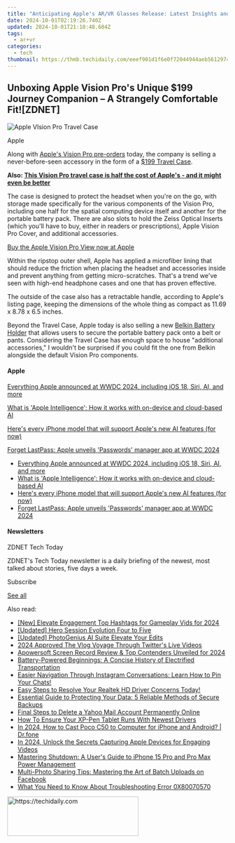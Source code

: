 ```yaml
---
title: "Anticipating Apple's AR/VR Glasses Release: Latest Insights and Rumors Unveiled | ZDNet"
date: 2024-10-01T02:19:26.740Z
updated: 2024-10-01T21:10:48.684Z
tags:
  - ar+vr
categories:
  - tech
thumbnail: https://thmb.techidaily.com/eeef901d1f6e0f72044944aeb5612974e0f0cbfc3a23bf93996d4e40618dadce.jpeg
---
```


## Unboxing Apple Vision Pro's Unique $199 Journey Companion – A Strangely Comfortable Fit![ZDNET]

![Apple VIsion Pro Travel Case](https://www.zdnet.com/a/img/resize/b07d9a769e671d04883cadfa09baa93ea1fc4cdb/2024/01/19/9d6b9ecf-7934-48a0-a59e-55d05345ecb2/mw2f3.jpg?auto=webp&precrop=1000,562,x0,y196&width=1280)

Apple

Along with [Apple's Vision Pro pre-orders](https://apple.sjv.io/c/159047/435031/7613?&sharedid=zdnet&partnerpropertyid=1980086&u=https%3A%2F%2Fwww.apple.com%2Fapple-vision-pro%2F&subId1=zd-%5F%5FCOM%5FCLICK%5FID%5F%5F-dtp) today, the company is selling a never-before-seen accessory in the form of a [$199 Travel Case](https://apple.sjv.io/c/159047/435031/7613?&sharedid=zdnet&partnerpropertyid=1980086&u=https%3A%2F%2Fwww.apple.com%2Fshop%2Fproduct%2FMW2F3LL%2FA%2Fapple-vision-pro-travel-case&subId1=zd-%5F%5FCOM%5FCLICK%5FID%5F%5F-dtp).

**Also: [This Vision Pro travel case is half the cost of Apple's - and it might even be better](https://www.zdnet.com/article/this-vision-pro-travel-case-is-half-the-cost-of-apples-and-it-might-even-be-better-nice-dot-1/)**

The case is designed to protect the headset when you're on the go, with storage made specifically for the various components of the Vision Pro, including one half for the spatial computing device itself and another for the portable battery pack. There are also slots to hold the Zeiss Optical Inserts (which you'll have to buy, either in readers or prescriptions), Apple Vision Pro Cover, and additional accessories.

[Buy the Apple Vision Pro View now at Apple](https://apple.sjv.io/c/159047/435031/7613?&sharedid=zdnet&partnerpropertyid=1980086&u=https%3A%2F%2Fwww.apple.com%2Fapple-vision-pro%2F&subId1=zd-%5F%5FCOM%5FCLICK%5FID%5F%5F-dtp)

Within the ripstop outer shell, Apple has applied a microfiber lining that should reduce the friction when placing the headset and accessories inside and prevent anything from getting micro-scratches. That's a trend we've seen with high-end headphone cases and one that has proven effective.

The outside of the case also has a retractable handle, according to Apple's listing page, keeping the dimensions of the whole thing as compact as 11.69 x 8.78 x 6.5 inches.

Beyond the Travel Case, Apple today is also selling a new [Belkin Battery Holder](https://apple.sjv.io/c/159047/435031/7613?&sharedid=zdnet&partnerpropertyid=1980086&u=https%3A%2F%2Fwww.apple.com%2Fshop%2Fproduct%2FHRDR2ZM%2FA%2Fbelkin-battery-holder-for-apple-vision-pro&subId1=zd-%5F%5FCOM%5FCLICK%5FID%5F%5F-dtp) that allows users to secure the portable battery pack onto a belt or pants. Considering the Travel Case has enough space to house "additional accessories," I wouldn't be surprised if you could fit the one from Belkin alongside the default Vision Pro components.

#### Apple

[Everything Apple announced at WWDC 2024, including iOS 18, Siri, AI, and more](https://www.zdnet.com/article/every-new-feature-apple-unveiled-for-iphone-ipad-mac-and-more-this-fall-including-ai/ "Everything Apple announced at WWDC 2024, including iOS 18, Siri, AI, and more")

[What is 'Apple Intelligence': How it works with on-device and cloud-based AI](https://www.zdnet.com/article/what-is-apple-intelligence-everything-to-know-about-ai-features-coming-to-iphones-macs-and-ipads/ "What is 'Apple Intelligence': How it works with on-device and cloud-based AI")

[Here's every iPhone model that will support Apple's new AI features (for now)](https://www.zdnet.com/article/ios-18-1-update-every-iphone-model-that-will-support-apples-new-ai-features-for-now/ "Here's every iPhone model that will support Apple's new AI features (for now)")

[Forget LastPass: Apple unveils 'Passwords' manager app at WWDC 2024](https://www.zdnet.com/article/forget-lastpass-apple-unveils-passwords-manager-app-at-wwdc-2024/ "Forget LastPass: Apple unveils 'Passwords' manager app at WWDC 2024")

* [Everything Apple announced at WWDC 2024, including iOS 18, Siri, AI, and more](https://www.zdnet.com/article/every-new-feature-apple-unveiled-for-iphone-ipad-mac-and-more-this-fall-including-ai/ "Everything Apple announced at WWDC 2024, including iOS 18, Siri, AI, and more")
* [What is 'Apple Intelligence': How it works with on-device and cloud-based AI](https://www.zdnet.com/article/what-is-apple-intelligence-everything-to-know-about-ai-features-coming-to-iphones-macs-and-ipads/ "What is 'Apple Intelligence': How it works with on-device and cloud-based AI")
* [Here's every iPhone model that will support Apple's new AI features (for now)](https://www.zdnet.com/article/ios-18-1-update-every-iphone-model-that-will-support-apples-new-ai-features-for-now/ "Here's every iPhone model that will support Apple's new AI features (for now)")
* [Forget LastPass: Apple unveils 'Passwords' manager app at WWDC 2024](https://www.zdnet.com/article/forget-lastpass-apple-unveils-passwords-manager-app-at-wwdc-2024/ "Forget LastPass: Apple unveils 'Passwords' manager app at WWDC 2024")

#### Newsletters

ZDNET Tech Today

ZDNET's Tech Today newsletter is a daily briefing of the newest, most talked about stories, five days a week.

 Subscribe

[See all](https://www.zdnet.com/newsletters/)

<ins class="adsbygoogle"
     style="display:block"
     data-ad-format="autorelaxed"
     data-ad-client="ca-pub-7571918770474297"
     data-ad-slot="1223367746"></ins>

<ins class="adsbygoogle"
     style="display:block"
     data-ad-client="ca-pub-7571918770474297"
     data-ad-slot="8358498916"
     data-ad-format="auto"
     data-full-width-responsive="true"></ins>

<span class="atpl-alsoreadstyle">Also read:</span>
<div><ul>
<li><a href="https://facebook-video-share.techidaily.com/new-elevate-engagement-top-hashtags-for-gameplay-vids-for-2024/"><u>[New] Elevate Engagement Top Hashtags for Gameplay Vids for 2024</u></a></li>
<li><a href="https://some-knowledge.techidaily.com/updated-hero-session-evolution-four-to-five/"><u>[Updated] Hero Session Evolution Four to Five</u></a></li>
<li><a href="https://extra-approaches.techidaily.com/updated-photogenius-ai-suite-elevate-your-edits/"><u>[Updated] PhotoGenius AI Suite Elevate Your Edits</u></a></li>
<li><a href="https://twitter-videos.techidaily.com/2024-approved-the-vlog-voyage-through-twitters-live-videos/"><u>2024 Approved The Vlog Voyage Through Twitter's Live Videos</u></a></li>
<li><a href="https://desktop-recording.techidaily.com/apowersoft-screen-record-review-and-top-contenders-unveiled-for-2024/"><u>Apowersoft Screen Record Review & Top Contenders Unveiled for 2024</u></a></li>
<li><a href="https://techno-recovery.techidaily.com/battery-powered-beginnings-a-concise-history-of-electrified-transportation/"><u>Battery-Powered Beginnings: A Concise History of Electrified Transportation</u></a></li>
<li><a href="https://techno-recovery.techidaily.com/easier-navigation-through-instagram-conversations-learn-how-to-pin-your-chats/"><u>Easier Navigation Through Instagram Conversations: Learn How to Pin Your Chats!</u></a></li>
<li><a href="https://driver-download.techidaily.com/easy-steps-to-resolve-your-realtek-hd-driver-concerns-today/"><u>Easy Steps to Resolve Your Realtek HD Driver Concerns Today!</u></a></li>
<li><a href="https://techno-recovery.techidaily.com/essential-guide-to-protecting-your-data-5-reliable-methods-of-secure-backups/"><u>Essential Guide to Protecting Your Data: 5 Reliable Methods of Secure Backups</u></a></li>
<li><a href="https://techno-recovery.techidaily.com/final-steps-to-delete-a-yahoo-mail-account-permanently-online/"><u>Final Steps to Delete a Yahoo Mail Account Permanently Online</u></a></li>
<li><a href="https://driver-download.techidaily.com/how-to-ensure-your-xp-pen-tablet-runs-with-newest-drivers/"><u>How To Ensure Your XP-Pen Tablet Runs With Newest Drivers</u></a></li>
<li><a href="https://screen-mirror.techidaily.com/in-2024-how-to-cast-poco-c50-to-computer-for-iphone-and-android-drfone-by-drfone-android/"><u>In 2024, How to Cast Poco C50 to Computer for iPhone and Android? | Dr.fone</u></a></li>
<li><a href="https://youtube-help.techidaily.com/in-2024-unlock-the-secrets-capturing-apple-devices-for-engaging-videos/"><u>In 2024, Unlock the Secrets Capturing Apple Devices for Engaging Videos</u></a></li>
<li><a href="https://techno-recovery.techidaily.com/mastering-shutdown-a-users-guide-to-iphone-15-pro-and-pro-max-power-management/"><u>Mastering Shutdown: A User's Guide to iPhone 15 Pro and Pro Max Power Management</u></a></li>
<li><a href="https://techno-recovery.techidaily.com/multi-photo-sharing-tips-mastering-the-art-of-batch-uploads-on-facebook/"><u>Multi-Photo Sharing Tips: Mastering the Art of Batch Uploads on Facebook</u></a></li>
<li><a href="https://techno-recovery.techidaily.com/what-you-need-to-know-about-troubleshooting-error-0x80070570/"><u>What You Need to Know About Troubleshooting Error 0X80070570</u></a></li>
</ul></div>

<!-- affiliate ads begin -->
<a href="https://united.elfm.net/c/5597632/2139557/4704" target="_top" id="2139557">
  <img src="//a.impactradius-go.com/display-ad/4704-2139557" border="0" alt="https://techidaily.com" width="300" height="90"/>
</a>
<img height="0" width="0" src="https://united.elfm.net/i/5597632/2139557/4704" style="position:absolute;visibility:hidden;" border="0" />
<!-- affiliate ads end -->

